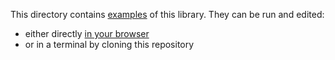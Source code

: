 This directory contains [examples](main.js) of this library. They can be run and
edited:

- either directly [in your browser](https://repl.it/@ehmicky/nve)
- or in a terminal by cloning this repository
